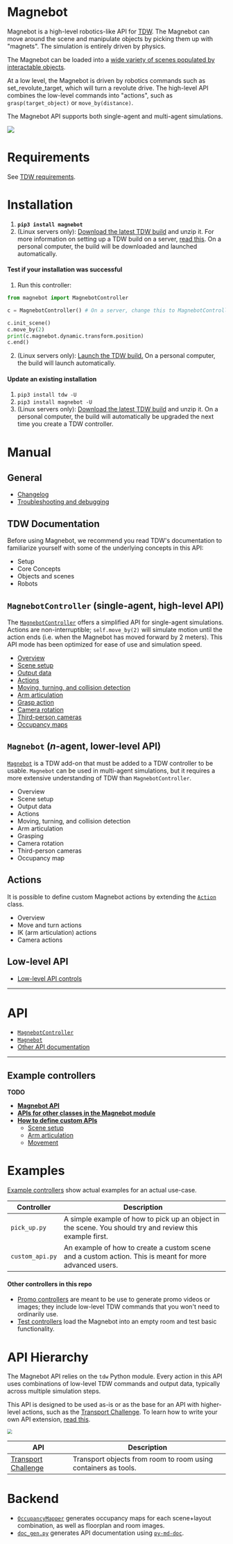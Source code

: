 # Magnebot

Magnebot is a high-level robotics-like API for [TDW](https://github.com/threedworld-mit/tdw). The Magnebot can move around the scene and manipulate objects by picking them up with "magnets". The simulation is entirely driven by physics.

The Magnebot can be loaded into a [wide variety of scenes populated by interactable objects](https://github.com/alters-mit/magnebot/tree/main/doc/images/floorplans). 

At a low level, the Magnebot is driven by robotics commands such as set_revolute_target, which will turn a revolute drive. The high-level API combines the low-level commands into "actions", such as `grasp(target_object)` or `move_by(distance)`.

The Magnebot API supports both single-agent and multi-agent simulations.

<img src="https://raw.githubusercontent.com/alters-mit/magnebot/main/doc/images/reach_high.gif" />

# Requirements

See [TDW requirements](https://github.com/threedworld-mit/tdw/blob/master/Documentation/lessons/core_concepts/install.md).

# Installation 

1. **`pip3 install magnebot`**
2. (Linux servers only): [Download the latest TDW build](https://github.com/threedworld-mit/tdw/releases/latest) and unzip it. For more information on setting up a TDW build on a server, [read this](https://github.com/threedworld-mit/tdw/blob/master/Documentation/lessons/core_concepts/install.md). On a personal computer, the build will be downloaded and launched automatically.

#### Test if your installation was successful

1. Run this controller:

```python
from magnebot import MagnebotController

c = MagnebotController() # On a server, change this to MagnebotController(launch_build=False)

c.init_scene()
c.move_by(2)
print(c.magnebot.dynamic.transform.position)
c.end()
```

2. (Linux servers only): [Launch the TDW build.](https://github.com/threedworld-mit/tdw/blob/master/Documentation/lessons/core_concepts/launch_build.md) On a personal computer, the build will launch automatically.

#### Update an existing installation

1. `pip3 install tdw -U`
2. `pip3 install magnebot -U`
3. (Linux servers only): [Download the latest TDW build](https://github.com/threedworld-mit/tdw/releases/latest) and unzip it. On a personal computer, the build will automatically be upgraded the next time you create a TDW controller.

# Manual

## General

- [Changelog](https://github.com/alters-mit/magnebot/blob/main/doc/changelog.md)
- [Troubleshooting and debugging](https://github.com/alters-mit/magnebot/blob/main/doc/troubleshooting.md)

## TDW Documentation

Before using Magnebot, we recommend you read TDW's documentation to familiarize yourself with some of the underlying concepts in this API:

- Setup
- Core Concepts
- Objects and scenes
- Robots

## `MagnebotController` (single-agent, high-level API)

The [`MagnebotController`](doc/api/magnebot_controller.md) offers a simplified API for single-agent simulations. Actions are non-interruptible; `self.move_by(2)` will simulate motion until the action ends (i.e. when the Magnebot has moved forward by 2 meters). This API mode has been optimized for ease of use and simulation speed.

- [Overview](doc/manual/magnebot_controller/overview.md)
- [Scene setup](doc/manual/magnebot_controller/scene_setup.md)
- [Output data](doc/manual/magnebot_controller/output_data.md)
- [Actions](doc/manual/magnebot_controller/actions.md)
- [Moving, turning, and collision detection](doc/manual/magnebot_controller/movement.md)
- [Arm articulation](doc/manual/magnebot_controller/arm_articulation.md)
- [Grasp action](doc/manual/magnebot_controller/grasp.md)
- [Camera rotation](doc/manual/magnebot_controller/camera_rotation.md)
- [Third-person cameras](doc/manual/magnebot_controller/third_person_camera.md)
- [Occupancy maps](doc/manual/magnebot_controller/third_person_camera.md)

## `Magnebot` (*n*-agent, lower-level API)

[`Magnebot`](doc/api/magnebot.md) is a TDW add-on that must be added to a TDW controller to be usable. `Magnebot` can be used in multi-agent simulations, but it requires a more extensive understanding of TDW than `MagnebotController`.

- Overview
- Scene setup
- Output data
- Actions
- Moving, turning, and collision detection
- Arm articulation
- Grasping
- Camera rotation
- Third-person cameras
- Occupancy map

## Actions

It is possible to define custom Magnebot actions by extending the [`Action`](doc/api/actions/action.md) class.

- Overview
- Move and turn actions
- IK (arm articulation) actions
- Camera actions

## Low-level API

- [Low-level API controls](doc/api/low_level.md)

***

# API

- [`MagnebotController`](doc/api/magnebot_controller.md)
- [`Magnebot`](doc/api/magnebot.md)
- [Other API documentation](doc/api)

***

## Example controllers

**TODO**



- **[Magnebot API](https://github.com/alters-mit/magnebot/blob/main/doc/api/magnebot_controller.md)**
- [**APIs for other classes in the Magnebot module**](https://github.com/alters-mit/magnebot/tree/main/doc/api)
- **[How to define custom APIs](https://github.com/alters-mit/magnebot/blob/main/doc/custom_apis.md)**
  - [Scene setup](https://github.com/alters-mit/magnebot/blob/main/doc/scene.md)
  - [Arm articulation](https://github.com/alters-mit/magnebot/blob/main/doc/arm_articulation.md)
  - [Movement](https://github.com/alters-mit/magnebot/blob/main/doc/movement.md)

# Examples

[Example controllers](https://github.com/alters-mit/magnebot/tree/main/controllers/examples) show actual examples for an actual use-case.

| Controller      | Description                                                  |
| --------------- | ------------------------------------------------------------ |
| `pick_up.py`    | A simple example of how to pick up an object in the scene. You should try and review this example first. |
| `custom_api.py` | An example of how to create a custom scene and a custom action. This is meant for more advanced users. |

#### Other controllers in this repo

- [Promo controllers](https://github.com/alters-mit/magnebot/tree/main/controllers/promos) are meant to be use to generate promo videos or images; they include low-level TDW commands that you won't need to ordinarily use.
- [Test controllers](https://github.com/alters-mit/magnebot/tree/main/controllers/tests) load the Magnebot into an empty room and test basic functionality.

# API Hierarchy

The Magnebot API relies on the `tdw` Python module.  Every action in this API uses combinations of low-level TDW commands and output data, typically across multiple simulation steps.

This API is designed to be used as-is or as the base for an API with higher-level actions, such as the [Transport Challenge](https://github.com/alters-mit/transport_challenge). To learn how to write your own API extension, [read this](https://github.com/alters-mit/magnebot/blob/main/doc/custom_apis.md).

<img src="https://raw.githubusercontent.com/alters-mit/magnebot/main/doc/images/api_hierarchy.png" style="zoom:67%;" />

| API                                                          | Description                                                  |
| ------------------------------------------------------------ | ------------------------------------------------------------ |
| [Transport Challenge](https://github.com/alters-mit/transport_challenge) | Transport objects from room to room using containers as tools. |

# Backend

- [`OccupancyMapper`](https://github.com/alters-mit/magnebot/blob/main/util/occupancy_mapper.py) generates occupancy maps for each scene+layout combination, as well as floorplan and room images.
- [`doc_gen.py`](https://github.com/alters-mit/magnebot/blob/main/util/doc_gen.py) generates API documentation using [`py-md-doc`](https://pypi.org/project/py-md-doc/).
